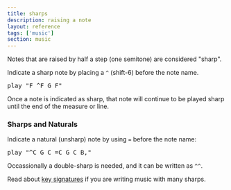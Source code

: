 ```yaml
---
title: sharps
description: raising a note
layout: reference
tags: ['music']
section: music
---
```


Notes that are raised by half a step (one semitone) are
considered "sharp".

Indicate a sharp note by placing a <code>^</code> (shift-6) before the
note name.

<pre class="jumbo">
play "F <span data-dfnup="makes subsequent Fs sharp">^</span>F G <span data-dfn="still sharp">F</span>"
</pre>

Once a note is indicated as sharp, that note will continue
to be played sharp until the end of the measure or line.

<h3>Sharps and Naturals</h3>

Indicate a natural (unsharp) note by using <code>=</code>
before the note name:

<pre class="jumbo">
play "<span data-dfnup="sharp">^</span>C G <span data-dfn="still sharp">C</span>&nbsp;<span data-dfnup="natural">=</span>C G <span data-dfn="still natural">C</span> B,"
</pre>

Occassionally a double-sharp is needed, and it can be written as `^^`.

Read about <a href="key.html">key signatures</a> if you are writing
music with many sharps.

